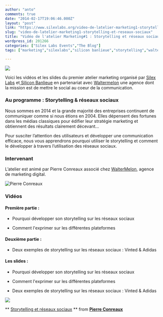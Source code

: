 ```yaml
---
author: "anto"
comments: true
date: "2014-02-17T19:06:46.000Z"
layout: "post"
link: "https://www.silexlabs.org/video-de-latelier-marketing1-storytelling-et-reseaux-sociaux/"
slug: "video-de-latelier-marketing1-storytelling-et-reseaux-sociaux"
title: "Vidéo de l'atelier Marketing#1 : Storytelling et réseaux sociaux"
wordpress_id: 201266
categories: ["Silex Labs Events","The Blog"]
tags: ["marketing","silexlabs","silicon banlieue","storytelling","waltermelon"]

---
```

![](https://www.silexlabs.org/wp-content/uploads/2014/02/SB-SL-marketing-01-bandeau-video.png)




Voici les vidéos et les slides du premier atelier marketing organisé par [Silex Labs](https://www.silexlabs.org) et[ Silicon Banlieue](http://www.siliconbanlieue.fr/) en partenariat avec [Waltermelon](http://waltermelon.fr/) une agence dont la mission est de mettre le social au coeur de la communication.





###




### **Au programme : Storytelling & réseaux sociaux**




Nous sommes en 2014 et la grande majorité des entreprises continuent de communiquer comme si nous étions en 2004. Elles dépensent des fortunes dans les médias classiques pour édifier leur stratégie marketing et obtiennent des résultats clairement décevant…




Pour susciter l’attention des utilisateurs et développer une communication efficace, nous vous apprendrons pourquoi utiliser le storytelling et comment le développer à travers l’utilisation des réseaux sociaux.





### **Intervenant**


L’atelier est animé par Pierre Conreaux associé chez [WalterMelon](http://waltermelon.fr/), agence de marketing digital.

![Pierre Conreaux](https://www.silexlabs.org/wp-content/uploads/2013/10/photo-pierreC.jpeg)


### **Vidéos**




#### **Première partie :**






  * Pourquoi développer son storytelling sur les réseaux sociaux


  * Comment l'exprimer sur les différentes plateformes





#### **Deuxième partie :**









  * Deux exemples de storytelling sur les réseaux sociaux : Vinted & Adidas











#### **Les slides :**






  * Pourquoi développer son storytelling sur les réseaux sociaux


  * Comment l'exprimer sur les différentes plateformes


  * Deux exemples de storytelling sur les réseaux sociaux : Vinted & Adidas




![](https://www.silexlabs.org/wp-content/uploads/2014/02/SB-atelier-marketing-01-carre-video.png)


** [Storytelling et réseaux sociaux](https://fr.slideshare.net/conreaux/storytelling-et-rseaux-sociaux) ** from **[Pierre Conreaux](http://www.slideshare.net/conreaux)**







